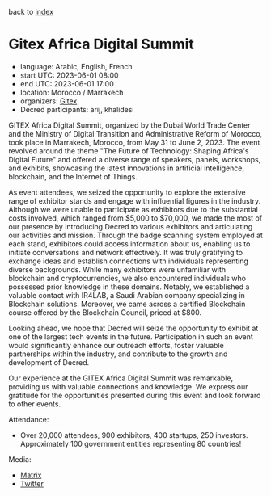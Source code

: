 back to [index](index.md)

# Gitex Africa Digital Summit

- language: Arabic, English, French
- start UTC: 2023-06-01 08:00
- end UTC: 2023-06-01 17:00
- location: Morocco / Marrakech
- organizers: [Gitex](https://www.gitexafrica.com)
- Decred participants: arij, khalidesi

GITEX Africa Digital Summit, organized by the Dubai World Trade Center and the Ministry of Digital Transition and Administrative Reform of Morocco, took place in Marrakech, Morocco, from May 31 to June 2, 2023. The event revolved around the theme "The Future of Technology: Shaping Africa's Digital Future" and offered a diverse range of speakers, panels, workshops, and exhibits, showcasing the latest innovations in artificial intelligence, blockchain, and the Internet of Things.

As event attendees, we seized the opportunity to explore the extensive range of exhibitor stands and engage with influential figures in the industry. Although we were unable to participate as exhibitors due to the substantial costs involved, which ranged from $5,000 to $70,000, we made the most of our presence by introducing Decred to various exhibitors and articulating our activities and mission. Through the badge scanning system employed at each stand, exhibitors could access information about us, enabling us to initiate conversations and network effectively. It was truly gratifying to exchange ideas and establish connections with individuals representing diverse backgrounds. While many exhibitors were unfamiliar with blockchain and cryptocurrencies, we also encountered individuals who possessed prior knowledge in these domains. Notably, we established a valuable contact with IR4LAB, a Saudi Arabian company specializing in Blockchain solutions. Moreover, we came across a certified Blockchain course offered by the Blockchain Council, priced at $800.

Looking ahead, we hope that Decred will seize the opportunity to exhibit at one of the largest tech events in the future. Participation in such an event would significantly enhance our outreach efforts, foster valuable partnerships within the industry, and contribute to the growth and development of Decred.

Our experience at the GITEX Africa Digital Summit was remarkable, providing us with valuable connections and knowledge. We express our gratitude for the opportunities presented during this event and look forward to other events.

Attendance:

- Over 20,000 attendees, 900 exhibitors, 400 startups, 250 investors. Approximately 100 government entities representing 80 countries!

Media:

- [Matrix](https://matrix.to/#/!clHjlICBEtCtAdTupf:decred.org/$5-FjSdvlbwtVVZDlX9sKo0ys2WF1jJ721L_naATVN0o)
- [Twitter](https://twitter.com/in_insaf/status/1664663673053298690)
